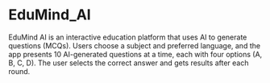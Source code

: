# EduMind_AI
EduMind AI is an interactive education platform that uses AI to generate questions (MCQs). Users choose a subject and preferred language, and the app presents 10 AI-generated questions at a time, each with four options (A, B, C, D). The user selects the correct answer and gets results after each round.
